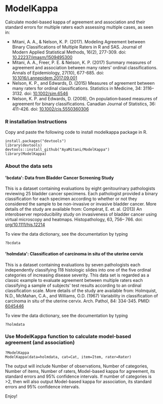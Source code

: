 # ModelKappa
Calculate model-based kappa of agreement and association and their standard errors for multiple raters each assessing multiple cases, as seen in:
- Mitani, A. A., & Nelson, K. P. (2017). Modeling Agreement between Binary Classifications of Multiple Raters in R and SAS. Journal of Modern Applied Statistical Methods, 16(2), 277-309. doi: [10.22237/jmasm/1509495300](https://digitalcommons.wayne.edu/jmasm/vol16/iss2/15/)
- Mitani, A. A., Freer, P. E. & Nelson, K. P. (2017) Summary measures of agreement and association between many raters' ordinal classifications. Annals of Epidemiology, 27(10), 677-685. doi: [10.1016/j.annepidem.2017.09.001](http://www.sciencedirect.com/science/article/pii/S1047279717303447)
- Nelson, K. P., and Edwards, D. (2015) Measures of agreement between many raters for ordinal classifications. Statistics in Medicine, 34: 3116–3132. doi: [10.1002/sim.6546](https://onlinelibrary.wiley.com/doi/abs/10.1002/sim.6546) 
- Nelson, K. P. and Edwards, D. (2008), On population‐based measures of agreement for binary classifications. Canadian Journal of Statistics, 36: 411-426. doi: [10.1002/cjs.5550360306](https://onlinelibrary.wiley.com/action/showCitFormats?doi=10.1002%2Fcjs.5550360306)

### R installation Instructions
Copy and paste the following code to install modelkappa package in R.
```
install.packages("devtools")
library(devtools)
devtools::install_github("AyaMitani/ModelKappa")
library(ModelKappa)
```
### About the data sets
#### 'bcdata': Data from Bladder Cancer Screening Study
This is a dataset containing evaluations by eight genitourinary pathologists reviewing 25 bladder cancer specimens.
Each pathologist provided a binary classification for each specimen according to whether or not they considered the sample to be non-invasive or invasive bladder cancer. More details of the study are available from: Compérat, E. et. al. (2013) An interobserver reproducibility study on invasiveness of bladder cancer using virtual microscopy and heatmaps. Histopathology, 63, 756– 766. doi: [org/10.1111/his.12214](https://doi.org/10.1111/his.12214)

To view the data dictionary, see the documentation by typing
```
?bcdata
```

#### 'holmdata': Classification of carcinoma in situ of the uterine cervix
This is a dataset containing evaluations by seven pathologists each independently classifying 118 histologic slides into one of the five ordinal categories of increasing disease severity. This data set is regarded as a classic example to evaluate agreement between multiple raters each classifying a sample of subjects' test results according to an ordinal classification scale. More details of the study are available from: Holmquist, N.D., McMahan, C.A., and Williams, O.D. (1967) Variability in classification of carcinoma in situ of the uterine cervix. Arch. Pathol, 84: 334-345. PMID: [6045446](https://www.ncbi.nlm.nih.gov/pubmed/6045443)

To view the data dictionary, see the documentation by typing
```
?holmdata
```

### Use ModelKappa function to calculate model-based agreement (and association)
```
?ModelKappa 
ModelKappa(data=holmdata, cat=Cat, item=Item, rater=Rater)
```
The output will include Number of observations, Number of categories, Number of items, Number of raters, Model-based kappa for agreement, its standard errors and 95% confidence intervals. If number of categories is >2, then will also output Model-based kappa for association, its standard errors and 95% confidence intervals. 

Enjoy!
